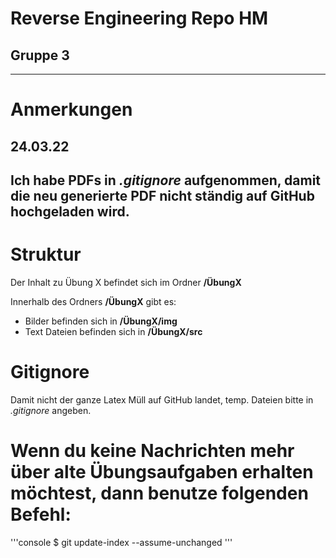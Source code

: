 # Reverse Engineering Repo HM

## Gruppe 3

---

# Anmerkungen
## 24.03.22
Ich habe PDFs in *.gitignore* aufgenommen, damit die neu generierte PDF nicht ständig auf GitHub hochgeladen wird.
---

# Struktur

Der Inhalt zu Übung X befindet sich im Ordner **/ÜbungX**

Innerhalb des Ordners **/ÜbungX** gibt es:

+ Bilder befinden sich in **/ÜbungX/img**
+ Text Dateien befinden sich in **/ÜbungX/src**

# Gitignore
Damit nicht der ganze Latex Müll auf GitHub landet, temp. Dateien bitte in *.gitignore* angeben.

# Wenn du keine Nachrichten mehr über alte Übungsaufgaben erhalten möchtest, dann benutze folgenden Befehl:
'''console
$ git update-index --assume-unchanged <filename>
'''